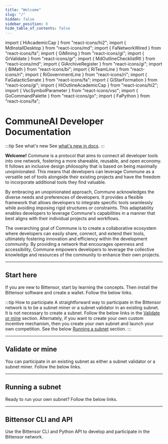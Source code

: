 ```yaml
---
title: "Welcome"
slug: "/"
hidden: false
sidebar_position: 0
hide_table_of_contents: false
---
```


import { HiAcademicCap } from "react-icons/hi2";
import { MdInstallDesktop } from "react-icons/md";
import { FaNetworkWired } from "react-icons/fa";
import { GiMining } from "react-icons/gi";
import { GrValidate } from "react-icons/gr";
import { MdOutlineChecklistRtl } from "react-icons/md";
import { GiArchiveRegister } from "react-icons/gi";
import { BiMath } from "react-icons/bi";
import { RiTeamLine } from "react-icons/ri";
import { RiGovernmentLine } from "react-icons/ri";
import { FaGalacticSenate } from "react-icons/fa";
import { GiStarFormation } from "react-icons/gi";
import { HiOutlineAcademicCap } from "react-icons/hi2";
import { VscSymbolParameter } from "react-icons/vsc";
import { GoCommandPalette } from "react-icons/go";
import { FaPython } from "react-icons/fa";


# CommuneAI Developer Documentation


:::tip See what's new
See [what's new in docs](./whats-new-in-docs.md).
:::


**Welcome!** 
Commune is a protocol that aims to connect all developer tools into one network, fostering a more shareable, reusable, and open economy. It follows an inclusive design philosophy that is based on being maximally unopinionated. This means that developers can leverage Commune as a versatile set of tools alongside their existing projects and have the freedom to incorporate additional tools they find valuable.

By embracing an unopinionated approach, Commune acknowledges the diverse needs and preferences of developers. It provides a flexible framework that allows developers to integrate specific tools seamlessly while avoiding imposing rigid structures or constraints. This adaptability enables developers to leverage Commune's capabilities in a manner that best aligns with their individual projects and workflows.

The overarching goal of Commune is to create a collaborative ecosystem where developers can easily share, connect, and extend their tools, ultimately fostering innovation and efficiency within the development community. By providing a network that encourages openness and accessibility, Commune empowers developers to leverage the collective knowledge and resources of the community to enhance their own projects.

---

## Start here

If you are new to Bittensor, start by learning the concepts. Then install the Bittensor software and create a wallet. Follow the below links. 

<Cards>
    <Card 
    icon={HiAcademicCap}
    title='Learn the concepts'
    link='learn/introduction'
    body='Start by learning the Bittensor concept, building blocks and incentive mechanism.' />
    <Card
    icon={MdInstallDesktop}
    title='Install'
    link='getting-started/installation'
    body='To validate or mine, or run your own subnet, install Bittensor and create wallet to get started.' />
    
</Cards>

:::tip How to participate
A straightforward way to participate in the Bittensor network is to be a subnet miner or a subnet validator in an existing subnet. It is not necessary to create a subnet. Follow the below links in the [Validate or mine](#validate-or-mine) section. Alternately, if you want to create your own custom incentive mechanism, then you create your own subnet and launch your own competition. See the below [Running a subnet](#running-a-subnet) section.
:::

---

## Validate or mine

You can participate in an existing subnet as either a subnet validator or a subnet miner. Follow the below links.

<Cards>
    <Card 
    icon={MdOutlineChecklistRtl}
    title='1. Checklist for validating and mining'
    link='subnets/checklist-for-validating-mining'
    body='When you are preparing to be a subnet validator or a subnet miner, use this checklist to get ready.' />
    <Card
    icon={GiArchiveRegister}
    title='2. Register, validate and mine'
    link='subnets/register-validate-mine'
    body='Follow these steps to register and become a miner, or stake your TAO and become a validator.' />
    <Card
    icon={BiMath}
    title='3. Emissions'
    link='emissions'
    body='Learn how dividends for the validators and incentives for the miners are calculated.' />
    <Card
    icon={RiTeamLine}
    title='4. Staking and Delegation'
    link='staking-and-delegation'
    body='Get to know how staking and delegating your TAO works in the Bittensor network.' />
    <Card
    icon={RiGovernmentLine}
    title='Governance'
    link='governance'
    body='Learn how the Bittensor governance works as it transitions into full community-ownership over time.' />
    <Card
    icon={FaGalacticSenate}
    title='Senate'
    link='senate'
    body='Understand what Senate is, requirements to participate in a Senate and how voting works.' />
    
</Cards>

---

## Running a subnet

Ready to run your own subnet? Follow the below links.

<Cards>
    <Card 
    icon={HiAcademicCap}
    title='Basic subnet tutorials'
    link='tutorials/basic-subnet-tutorials'
    body='Learn how to run a simple subnet locally or on testchain or mainchain.' />
    <Card
    icon={GiStarFormation}
    title='Create a subnet'
    link='subnets/create-a-subnet'
    body='Step-by-step instructions for creating a local subnet or a subnet on testchain or mainchain.' />
    <Card
    icon={HiOutlineAcademicCap}
    title='OCR subnet tutorial'
    link='tutorials/ocr-subnet-tutorial'
    body='Shows how to convert your Python notebook containing validated code for an incentive mechanism into a working subnet.' />
    <Card
    icon={VscSymbolParameter}
    title='Subnet hyperparameters'
    link='subnets/subnet-hyperparameters'
    body='Get to know subnet hyperparameters and how to use them effectively. As a subnet owner, your success depends on this knowledge.' />
</Cards>

---

## Bittensor CLI and API

Use the Bittensor CLI and Python API to develop and participate in the Bittensor network.

<Cards>
    <Card 
    icon={GoCommandPalette}
    title='Bittensor CLI'
    link='btcli'
    body='With Bittensor CLI, you can stake or unstake funds, check network state and much more.' />
    <Card
    icon={FaPython}
    title='Python API'
    link='bt-api-ref'
    body='A comprehensive Python API reference documentation for the open-sourced Bittensor API.' />
</Cards>


